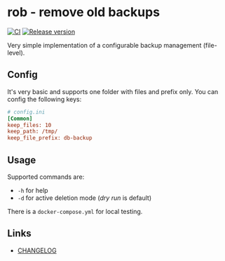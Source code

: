 # rob - remove old backups

[![CI](https://github.com/deeagle/rob/actions/workflows/ci.yml/badge.svg)](https://github.com/deeagle/rob/actions/workflows/ci.yml)
[![Release version](https://github.com/deeagle/rob/actions/workflows/release.yml/badge.svg)](https://github.com/deeagle/rob/actions/workflows/release.yml)

Very simple implementation of a configurable backup management (file-level).

## Config

It's very basic and supports one folder with files and prefix only. You can config the following keys:

```ini
# config.ini
[Common]
keep_files: 10
keep_path: /tmp/
keep_file_prefix: db-backup
```

## Usage

Supported commands are:
- `-h` for help
- `-d` for active deletion mode (*dry run* is default)

There is a `docker-compose.yml` for local testing.


## Links

- [CHANGELOG](CHANGELOG.md)
